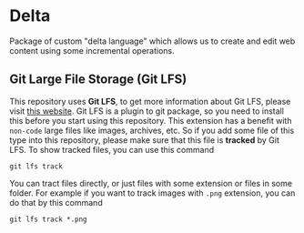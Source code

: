 # Delta

Package of custom "delta language" which allows us to create and edit web content using some incremental operations.

## Git Large File Storage (Git LFS)

This repository uses **Git LFS**, to get more information about Git LFS, please visit [this website](https://git-lfs.github.com/). Git LFS is a plugin to git package, so you need to install this before you start using this repository.
This extension has a benefit with `non-code` large files like images, archives, etc. So if you add some file of this type into this repository, please make sure that this file is **tracked** by Git LFS. To show tracked files, you can use this command

`git lfs track`

You can tract files directly, or just files with some extension or files in some folder. For example if you want to track images with `.png` extension, you can do that by this command

`git lfs track *.png`
